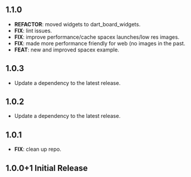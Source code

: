 ## 1.1.0

 - **REFACTOR**: moved widgets to dart_board_widgets.
 - **FIX**: lint issues.
 - **FIX**: improve performance/cache spacex launches/low res images.
 - **FIX**: made more performance friendly for web (no images in the past.
 - **FEAT**: new and improved spacex example.

## 1.0.3

 - Update a dependency to the latest release.

## 1.0.2

 - Update a dependency to the latest release.

## 1.0.1

 - **FIX**: clean up repo.

## 1.0.0+1 Initial Release
